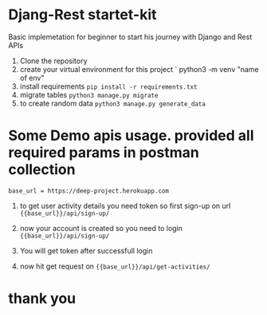 # Djang-Rest startet-kit

Basic implemetation for beginner to start his  journey with Django and Rest APIs

1) Clone the repository
2) create your virtual environment for this project
       ` python3 -m venv "name of env"
3) install requirements `pip install -r requirements.txt`
4) migrate tables 
        `python3 manage.py migrate`
5) to create random data 
        `python3 manage.py generate_data` 

# Some Demo apis usage. provided all required params in postman collection
`base_url = https://deep-project.herokuapp.com`
1) to get user activity details you need token
   so first sign-up on url
   `{{base_url}}/api/sign-up/`
2) now your account is created so you need to login
    `{{base_url}}/api/sign-up/`
    
3) You will get token after successfull login
4) now hit get request on
    `{{base_url}}/api/get-activities/`
    
# thank you 
